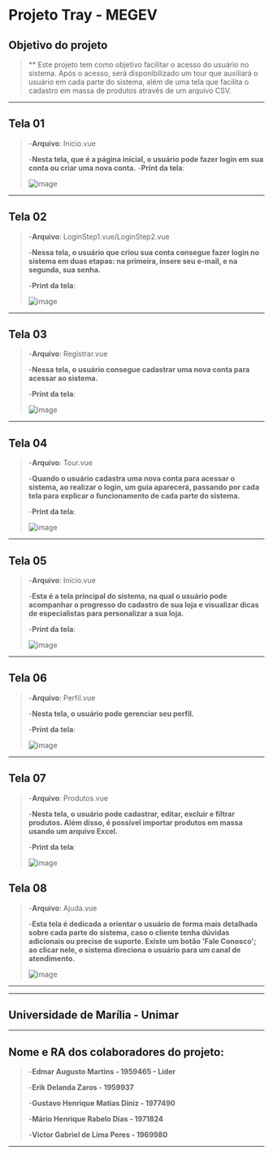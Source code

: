 # Projeto Tray - MEGEV

## Objetivo do projeto
>** Este projeto tem como objetivo facilitar o acesso do usuário no sistema. Após o acesso, será disponibilizado um tour que auxiliará o usuário em cada parte do sistema, além de uma tela que facilita o cadastro em massa de produtos através de um arquivo CSV.

---

## Tela 01

>-**Arquivo**: Inicio.vue
> 
>-**Nesta tela, que é a página inicial, o usuário pode fazer login em sua conta ou criar uma nova conta.**
>-**Print da tela**:
>
>![image](https://github.com/user-attachments/assets/0cf87a65-b82f-4447-ab50-852dab0763c2)

---

## Tela 02

>-**Arquivo**: LoginStep1.vue/LoginStep2.vue
> 
>-**Nessa tela, o usuário que criou sua conta consegue fazer login no sistema em duas etapas: na primeira, insere seu e-mail, e na segunda, sua senha.**
> 
>-**Print da tela**:
> 
>![image](https://github.com/user-attachments/assets/5c7c185b-fe11-4200-b705-207ae9e5b2a5)

---

## Tela 03

>-**Arquivo**: Registrar.vue
>
>-**Nessa tela, o usuário consegue cadastrar uma nova conta para acessar ao sistema.**
>
>-**Print da tela**:
>
>![image](https://github.com/user-attachments/assets/2749a8fa-c6e7-44db-881c-1999f6d1c2df)

---

## Tela 04

>-**Arquivo**: Tour.vue
>
>-**Quando o usuário cadastra uma nova conta para acessar o sistema, ao realizar o login, um guia aparecerá, passando por cada tela para explicar o funcionamento de cada parte do sistema.**
>
>-**Print da tela**:
>
>![image](https://github.com/user-attachments/assets/baa8cccb-06ce-4815-8737-132e6ddef75e)

---

## Tela 05

>-**Arquivo**: Inicio.vue
>
>-**Esta é a tela principal do sistema, na qual o usuário pode acompanhar o progresso do cadastro de sua loja e visualizar dicas de especialistas para personalizar a sua loja.**
>
>-**Print da tela**:
>
>![image](https://github.com/user-attachments/assets/24f21069-2202-47e4-b6c7-12cf72adc1cc)

---

## Tela 06

>-**Arquivo**: Perfil.vue
>
>-**Nesta tela, o usuário pode gerenciar seu perfil.**
>
>-**Print da tela**:
>
>![image](https://github.com/user-attachments/assets/82e319b5-083a-497f-9575-bcebf48954aa)

---

## Tela 07

>-**Arquivo**: Produtos.vue
>
>-**Nesta tela, o usuário pode cadastrar, editar, excluir e filtrar produtos. Além disso, é possível importar produtos em massa usando um arquivo Excel.**
>
>-**Print da tela**:
>
>![image](https://github.com/user-attachments/assets/b2717bc7-07f2-4c4a-a28d-efbe42aa1819)

## Tela 08

>-**Arquivo**: Ajuda.vue
>
>-**Esta tela é dedicada a orientar o usuário de forma mais detalhada sobre cada parte do sistema, caso o cliente tenha dúvidas adicionais ou precise de suporte. Existe um botão 'Fale Conosco'; ao clicar nele, o sistema direciona o usuário para um canal de atendimento.**
>
>![image](https://github.com/user-attachments/assets/a9ca5447-c58f-4059-bc8d-19b2653e7960)

---
---
## Universidade de Marília - Unimar
---
## Nome e RA dos colaboradores do projeto:

>-**Edmar Augusto Martins - 1959465 - Líder**
> 
>-**Erik Delanda Zaros - 1959937**
> 
>-**Gustavo Henrique Matias Diniz - 1977490**
> 
>-**Mário Henrique Rabelo Dias - 1971824**
> 
>-**Victor Gabriel de Lima Peres - 1969980**
---

